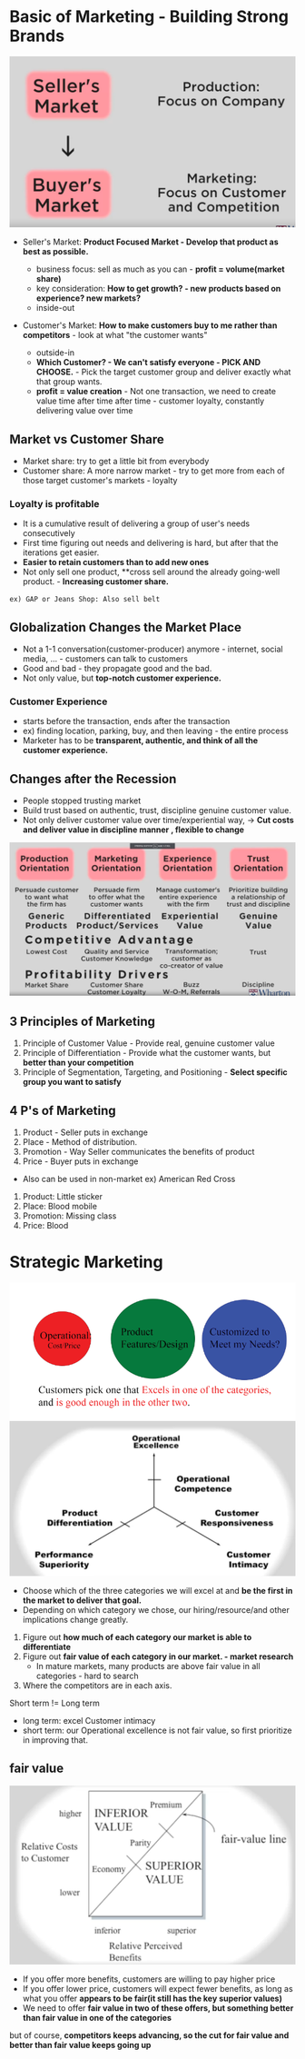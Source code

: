 # Basic of Marketing - Building Strong Brands
![marketing](../images/market1.png)

* Seller's Market: **Product Focused Market - Develop that product as best as possible.**
   * business focus: sell as much as you can - **profit = volume(market share)**
   * key consideration: **How to get growth? - new products based on experience? new markets?** 
   * inside-out

* Customer's Market: **How to make customers buy to me rather than competitors** - look at what "the customer wants"
   * outside-in
   * **Which Customer? - We can't satisfy everyone - PICK AND CHOOSE.** - Pick the target customer group and deliver exactly what that group wants.
   * **profit = value creation** - Not one transaction, we need to create value time after time after time - customer loyalty, constantly delivering value over time


## Market vs Customer Share
* Market share: try to get a little bit from everybody
* Customer share: A more narrow market - try to get more from each of those target customer's markets - loyalty

### Loyalty is profitable
* It is a cumulative result of delivering a group of user's needs consecutively
* First time figuring out needs and delivering is hard, but after that the iterations get easier.
* **Easier to retain customers than to add new ones**
* Not only sell one product, **cross sell around the already going-well product. - **Increasing customer share.**
```
ex) GAP or Jeans Shop: Also sell belt
```

## Globalization Changes the Market Place
* Not a 1-1 conversation(customer-producer) anymore - internet, social media, ... - customers can talk to customers
* Good and bad - they propagate good and the bad.
* Not only value, but **top-notch customer experience.**

### Customer Experience
* starts before the transaction, ends after the transaction
* ex) finding location, parking, buy, and then leaving - the entire process
* Marketer has to be **transparent, authentic, and think of all the customer experience.**

## Changes after the Recession
* People stopped trusting market
* Build trust based on authentic, trust, discipline genuine customer value. 
* Not only deliver customer value over time/experiential way,  -> **Cut costs and deliver value in discipline manner , flexible to change**


![marketing2](../images/market2.png)


## 3 Principles of Marketing
1) Principle of Customer Value - Provide real, genuine customer value
2) Principle of Differentiation - Provide what the customer wants, but **better than your competition**
3) Principle of Segmentation, Targeting, and Positioning - **Select specific group you want to satisfy**

## 4 P's of Marketing
1) Product - Seller puts in exchange
2) Place - Method of distribution.
3) Promotion - Way Seller communicates the benefits of product
4) Price - Buyer puts in exchange

* Also can be used in non-market ex) American Red Cross
1) Product: Little sticker 
2) Place: Blood mobile
3) Promotion: Missing class
4) Price: Blood


# Strategic Marketing
![marketing3](../images/market3.png)
![marketing3-1](../images/market3_1.png)


* Choose which of the three categories we will excel at and **be the first in the market to deliver that goal.**
* Depending on which category we chose, our hiring/resource/and other implications change greatly.
1) Figure out **how much of each category our market is able to differentiate**
2) Figure out **fair value of each category in our market. - market research**
   * In mature markets, many products are above fair value in all categories - hard to search
3) Where the competitors are in each axis.

Short term != Long term
* long term: excel Customer intimacy 
* short term: our Operational excellence is not fair value, so first prioritize in improving that.

## fair value
![marketing4](../images/market4.png)
* If you offer more benefits, customers are willing to pay higher price
* If you offer lower price, customers will expect fewer benefits, as long as what you offer **appears to be fair(it still has the key superior values)**
* We need to offer **fair value in two of these offers, but something better than fair value in one of the categories**

but of course, **competitors keeps advancing, so the cut for fair value and better than fair value keeps going up**



